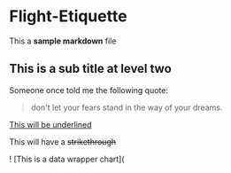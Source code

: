 # Flight-Etiquette

This a **sample markdown** file

## This is a sub title at level two

Someone once told me the following quote:

> don't let your fears stand
> in the way of your dreams.

<ins>This will be underlined<ins/>

This will have a ~~strikethrough~~

! [This is a data wrapper chart](
